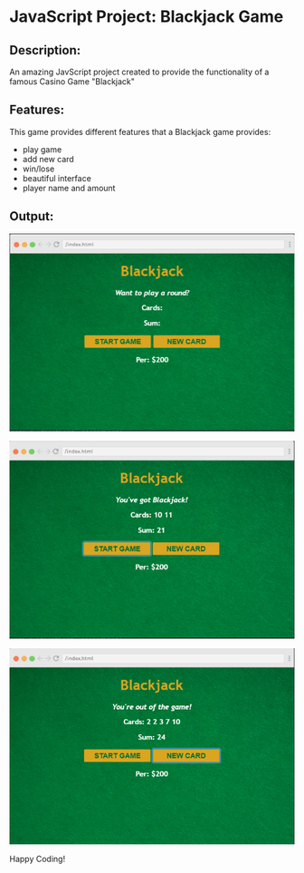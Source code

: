 # JavaScript Project: Blackjack Game

## Description:
An amazing JavScript project created to provide the functionality of a famous Casino Game "Blackjack"

## Features:
This game provides different features that a Blackjack game provides:
- play game
- add new card
- win/lose
- beautiful interface
- player name and amount

## Output:
![game starter](image.png)

![start game](image-1.png)

![lose game](image-2.png)

Happy Coding!
